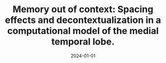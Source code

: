 ---
title: "Memory out of context: Spacing effects and decontextualization in a computational model of the medial temporal lobe."
collection: publications
permalink: /publication/MemoryoutofcontextSp
date: 2024-01-01
venue: 'Psychological Review'
paperurl: 'https://www.biorxiv.org/content/biorxiv/early/2023/12/22/2022.12.01.518703.full.pdf'
link: 'https://psycnet.apa.org/record/2025-06339-001'
---